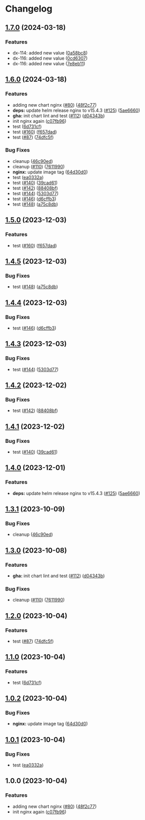 # Changelog

## [1.7.0](https://github.com/apentsak-vitech/meowhq-helm-charts/compare/meowhq-nginx-v1.6.0...meowhq-nginx-v1.7.0) (2024-03-18)


### Features

* dx-114: added new value ([0a58bc8](https://github.com/apentsak-vitech/meowhq-helm-charts/commit/0a58bc8b0972184e8f5dc7908719441182fabcd2))
* dx-116: added new value ([0cd6307](https://github.com/apentsak-vitech/meowhq-helm-charts/commit/0cd6307c7af308da9b1058901aa0e05716e67e35))
* dx-116: added new value ([7e8eb11](https://github.com/apentsak-vitech/meowhq-helm-charts/commit/7e8eb11f13b68931bcfb5c871913cc6b90db44d6))

## [1.6.0](https://github.com/apentsak-vitech/meowhq-helm-charts/compare/meowhq-nginx-v1.5.0...meowhq-nginx-v1.6.0) (2024-03-18)


### Features

* adding new chart nginx ([#80](https://github.com/apentsak-vitech/meowhq-helm-charts/issues/80)) ([48f2c77](https://github.com/apentsak-vitech/meowhq-helm-charts/commit/48f2c7773a88151d8b890d2f4006b5373c5a86ce))
* **deps:** update helm release nginx to v15.4.3 ([#125](https://github.com/apentsak-vitech/meowhq-helm-charts/issues/125)) ([5ae6660](https://github.com/apentsak-vitech/meowhq-helm-charts/commit/5ae66607744a9f4636a23eccee54cf773dc2fb2b))
* **gha:** init chart lint and test ([#112](https://github.com/apentsak-vitech/meowhq-helm-charts/issues/112)) ([d04343b](https://github.com/apentsak-vitech/meowhq-helm-charts/commit/d04343b99d2cbf37e0bfc1f4f9809203c4038f7a))
* init nginx again ([c07fb96](https://github.com/apentsak-vitech/meowhq-helm-charts/commit/c07fb96aa43e8ae913e385e1f092afae76ed85f5))
* test ([6d731cf](https://github.com/apentsak-vitech/meowhq-helm-charts/commit/6d731cfdaa71a60a55ce1d4349e70aeedf189f20))
* test ([#160](https://github.com/apentsak-vitech/meowhq-helm-charts/issues/160)) ([f657dad](https://github.com/apentsak-vitech/meowhq-helm-charts/commit/f657dada50a1f619d734e19af1efb1be04af3475))
* test ([#87](https://github.com/apentsak-vitech/meowhq-helm-charts/issues/87)) ([74dfc5f](https://github.com/apentsak-vitech/meowhq-helm-charts/commit/74dfc5f26ca51c930d2dc66db94a9881975aa025))


### Bug Fixes

* cleanup ([46c90ed](https://github.com/apentsak-vitech/meowhq-helm-charts/commit/46c90ed5bff036a62d35255b025c5aea0117bb43))
* cleanup ([#110](https://github.com/apentsak-vitech/meowhq-helm-charts/issues/110)) ([7611990](https://github.com/apentsak-vitech/meowhq-helm-charts/commit/76119901226d4a1cb395a831fa76501dd041d4b0))
* **nginx:** update image tag ([64d30d0](https://github.com/apentsak-vitech/meowhq-helm-charts/commit/64d30d0970a9f75c671676fef66b2f531c635727))
* test ([ea0332a](https://github.com/apentsak-vitech/meowhq-helm-charts/commit/ea0332a7ce85baa4f03fad46a2126f7bbd59c4e2))
* test ([#140](https://github.com/apentsak-vitech/meowhq-helm-charts/issues/140)) ([39cad61](https://github.com/apentsak-vitech/meowhq-helm-charts/commit/39cad61e368905fa25fe48a6c57950fba55c1ef3))
* test ([#142](https://github.com/apentsak-vitech/meowhq-helm-charts/issues/142)) ([88408bf](https://github.com/apentsak-vitech/meowhq-helm-charts/commit/88408bf1fba6bd185894e3514d735a78dc04eddd))
* test ([#144](https://github.com/apentsak-vitech/meowhq-helm-charts/issues/144)) ([5303d77](https://github.com/apentsak-vitech/meowhq-helm-charts/commit/5303d777770199074266b6863bd63fd56fed4524))
* test ([#146](https://github.com/apentsak-vitech/meowhq-helm-charts/issues/146)) ([d6cffb3](https://github.com/apentsak-vitech/meowhq-helm-charts/commit/d6cffb3e274c072c7d24b69045726f48435db665))
* test ([#148](https://github.com/apentsak-vitech/meowhq-helm-charts/issues/148)) ([a75c8db](https://github.com/apentsak-vitech/meowhq-helm-charts/commit/a75c8dbbcfed1c5cc948af6589fa98db5069e62b))

## [1.5.0](https://github.com/sunggun-yu/meowhq-helm-charts/compare/meowhq-nginx-v1.4.5...meowhq-nginx-v1.5.0) (2023-12-03)


### Features

* test ([#160](https://github.com/sunggun-yu/meowhq-helm-charts/issues/160)) ([f657dad](https://github.com/sunggun-yu/meowhq-helm-charts/commit/f657dada50a1f619d734e19af1efb1be04af3475))

## [1.4.5](https://github.com/sunggun-yu/meowhq-helm-charts/compare/meowhq-nginx-v1.4.4...meowhq-nginx-v1.4.5) (2023-12-03)


### Bug Fixes

* test ([#148](https://github.com/sunggun-yu/meowhq-helm-charts/issues/148)) ([a75c8db](https://github.com/sunggun-yu/meowhq-helm-charts/commit/a75c8dbbcfed1c5cc948af6589fa98db5069e62b))

## [1.4.4](https://github.com/sunggun-yu/meowhq-helm-charts/compare/meowhq-nginx-v1.4.3...meowhq-nginx-v1.4.4) (2023-12-03)


### Bug Fixes

* test ([#146](https://github.com/sunggun-yu/meowhq-helm-charts/issues/146)) ([d6cffb3](https://github.com/sunggun-yu/meowhq-helm-charts/commit/d6cffb3e274c072c7d24b69045726f48435db665))

## [1.4.3](https://github.com/sunggun-yu/meowhq-helm-charts/compare/meowhq-nginx-v1.4.2...meowhq-nginx-v1.4.3) (2023-12-03)


### Bug Fixes

* test ([#144](https://github.com/sunggun-yu/meowhq-helm-charts/issues/144)) ([5303d77](https://github.com/sunggun-yu/meowhq-helm-charts/commit/5303d777770199074266b6863bd63fd56fed4524))

## [1.4.2](https://github.com/sunggun-yu/meowhq-helm-charts/compare/meowhq-nginx-v1.4.1...meowhq-nginx-v1.4.2) (2023-12-02)


### Bug Fixes

* test ([#142](https://github.com/sunggun-yu/meowhq-helm-charts/issues/142)) ([88408bf](https://github.com/sunggun-yu/meowhq-helm-charts/commit/88408bf1fba6bd185894e3514d735a78dc04eddd))

## [1.4.1](https://github.com/sunggun-yu/meowhq-helm-charts/compare/meowhq-nginx-v1.4.0...meowhq-nginx-v1.4.1) (2023-12-02)


### Bug Fixes

* test ([#140](https://github.com/sunggun-yu/meowhq-helm-charts/issues/140)) ([39cad61](https://github.com/sunggun-yu/meowhq-helm-charts/commit/39cad61e368905fa25fe48a6c57950fba55c1ef3))

## [1.4.0](https://github.com/sunggun-yu/meowhq-helm-charts/compare/meowhq-nginx-v1.3.1...meowhq-nginx-v1.4.0) (2023-12-01)


### Features

* **deps:** update helm release nginx to v15.4.3 ([#125](https://github.com/sunggun-yu/meowhq-helm-charts/issues/125)) ([5ae6660](https://github.com/sunggun-yu/meowhq-helm-charts/commit/5ae66607744a9f4636a23eccee54cf773dc2fb2b))

## [1.3.1](https://github.com/sunggun-yu/meowhq-helm-charts/compare/meowhq-nginx-v1.3.0...meowhq-nginx-v1.3.1) (2023-10-09)


### Bug Fixes

* cleanup ([46c90ed](https://github.com/sunggun-yu/meowhq-helm-charts/commit/46c90ed5bff036a62d35255b025c5aea0117bb43))

## [1.3.0](https://github.com/sunggun-yu/meowhq-helm-charts/compare/meowhq-nginx-v1.2.0...meowhq-nginx-v1.3.0) (2023-10-08)


### Features

* **gha:** init chart lint and test ([#112](https://github.com/sunggun-yu/meowhq-helm-charts/issues/112)) ([d04343b](https://github.com/sunggun-yu/meowhq-helm-charts/commit/d04343b99d2cbf37e0bfc1f4f9809203c4038f7a))


### Bug Fixes

* cleanup ([#110](https://github.com/sunggun-yu/meowhq-helm-charts/issues/110)) ([7611990](https://github.com/sunggun-yu/meowhq-helm-charts/commit/76119901226d4a1cb395a831fa76501dd041d4b0))

## [1.2.0](https://github.com/sunggun-yu/meowhq-helm-charts/compare/meowhq-nginx-v1.1.0...meowhq-nginx-v1.2.0) (2023-10-04)


### Features

* test ([#87](https://github.com/sunggun-yu/meowhq-helm-charts/issues/87)) ([74dfc5f](https://github.com/sunggun-yu/meowhq-helm-charts/commit/74dfc5f26ca51c930d2dc66db94a9881975aa025))

## [1.1.0](https://github.com/sunggun-yu/meowhq-helm-charts/compare/meowhq-nginx-v1.0.2...meowhq-nginx-v1.1.0) (2023-10-04)


### Features

* test ([6d731cf](https://github.com/sunggun-yu/meowhq-helm-charts/commit/6d731cfdaa71a60a55ce1d4349e70aeedf189f20))

## [1.0.2](https://github.com/sunggun-yu/meowhq-helm-charts/compare/meowhq-nginx-v1.0.1...meowhq-nginx-v1.0.2) (2023-10-04)


### Bug Fixes

* **nginx:** update image tag ([64d30d0](https://github.com/sunggun-yu/meowhq-helm-charts/commit/64d30d0970a9f75c671676fef66b2f531c635727))

## [1.0.1](https://github.com/sunggun-yu/meowhq-helm-charts/compare/meowhq-nginx-v1.0.0...meowhq-nginx-v1.0.1) (2023-10-04)


### Bug Fixes

* test ([ea0332a](https://github.com/sunggun-yu/meowhq-helm-charts/commit/ea0332a7ce85baa4f03fad46a2126f7bbd59c4e2))

## 1.0.0 (2023-10-04)


### Features

* adding new chart nginx ([#80](https://github.com/sunggun-yu/meowhq-helm-charts/issues/80)) ([48f2c77](https://github.com/sunggun-yu/meowhq-helm-charts/commit/48f2c7773a88151d8b890d2f4006b5373c5a86ce))
* init nginx again ([c07fb96](https://github.com/sunggun-yu/meowhq-helm-charts/commit/c07fb96aa43e8ae913e385e1f092afae76ed85f5))
